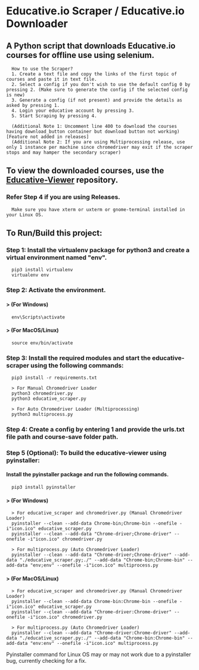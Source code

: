 # Educative.io Scraper / Educative.io Downloader
## A Python script that downloads Educative.io courses for offline use using selenium.
      How to use the Scraper?
      1. Create a text file and copy the links of the first topic of courses and paste it in text file.
      2. Select a config if you don't wish to use the default config 0 by pressing 2. (Make sure to generate the config if the selected config is new)
      3. Generate a config (if not present) and provide the details as asked by pressing 1.
      4. Login your educative account by pressing 3.
      5. Start Scraping by pressing 4.
      
      (Additional Note 1: Uncomment line 400 to download the courses having download_button container but download button not working)[Feature not added in releases]
      (Additional Note 2: If you are using Multiprocessing release, use only 1 instance per machine since chromedriver may exit if the scraper stops and may hamper the secondary scraper)
## To view the downloaded courses, use the [Educative-Viewer](https://github.com/anilabhadatta/educative-viewer) repository.
### Refer Step 4 if you are using Releases.
      Make sure you have xterm or uxterm or gnome-terminal installed in your Linux OS.
      
## To Run/Build this project:

### Step 1: Install the virtualenv package for python3 and create a virtual environment named "env".

      
      pip3 install virtualenv 
      virtualenv env 
      

### Step 2: Activate the environment.
#### > (For Windows) 
      
      env\Scripts\activate
      
#### > (For MacOS/Linux) 
      
      source env/bin/activate
      
### Step 3: Install the required modules and start the educative-scraper using the following commands:
      
      pip3 install -r requirements.txt
      
      > For Manual Chromedriver Loader
      python3 chromedriver.py
      python3 educative_scraper.py
      
      > For Auto Chromedriver Loader (Multiprocessing)
      python3 multiprocess.py
      

### Step 4: Create a config by entering 1 and provide the urls.txt file path and course-save folder path.


### Step 5 (Optional): To build the educative-viewer using pyinstaller:
      
#### Install the pyinstaller package and run the following commands.
      
      pip3 install pyinstaller
      
#### > (For Windows) 
      
      > For educative_scraper and chromedriver.py (Manual Chromedriver Loader)
      pyinstaller --clean --add-data Chrome-bin;Chrome-bin --onefile -i"icon.ico" educative_scraper.py
      pyinstaller --clean --add-data "Chrome-driver;Chrome-driver" --onefile -i"icon.ico" chromedriver.py
      
      > For multiprocess.py (Auto Chromedriver Loader)
      pyinstaller --clean --add-data "Chrome-driver;Chrome-driver" --add-data "./educative_scraper.py;./" --add-data "Chrome-bin;Chrome-bin" --add-data "env;env" --onefile -i"icon.ico" multiprocess.py
      
#### > (For MacOS/Linux) 
      
      > For educative_scraper and chromedriver.py (Manual Chromedriver Loader)
      pyinstaller --clean --add-data Chrome-bin:Chrome-bin --onefile -i"icon.ico" educative_scraper.py
      pyinstaller --clean --add-data "Chrome-driver:Chrome-driver" --onefile -i"icon.ico" chromedriver.py
      
      > For multiprocess.py (Auto Chromedriver Loader)
      pyinstaller --clean --add-data "Chrome-driver:Chrome-driver" --add-data "./educative_scraper.py:./" --add-data "Chrome-bin:Chrome-bin" --add-data "env:env" --onefile -i"icon.ico" multiprocess.py


Pyinstaller command for Linux OS may or may not work due to a pyinstaller bug, currently checking for a fix.
